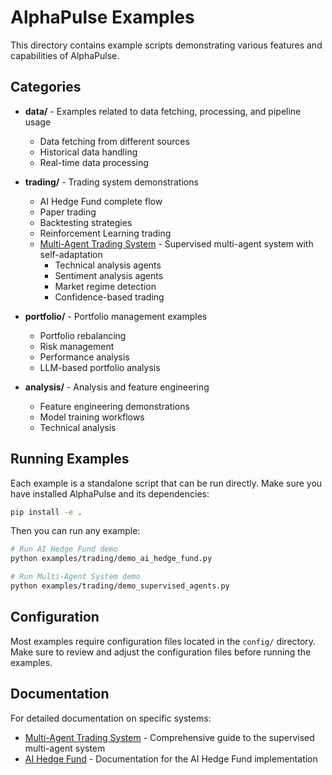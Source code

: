 # AlphaPulse Examples

This directory contains example scripts demonstrating various features and capabilities of AlphaPulse.

## Categories

- **data/** - Examples related to data fetching, processing, and pipeline usage
  - Data fetching from different sources
  - Historical data handling
  - Real-time data processing

- **trading/** - Trading system demonstrations
  - AI Hedge Fund complete flow
  - Paper trading
  - Backtesting strategies
  - Reinforcement Learning trading
  - [Multi-Agent Trading System](../docs/MULTI_AGENT_SYSTEM.md) - Supervised multi-agent system with self-adaptation
    - Technical analysis agents
    - Sentiment analysis agents
    - Market regime detection
    - Confidence-based trading

- **portfolio/** - Portfolio management examples
  - Portfolio rebalancing
  - Risk management
  - Performance analysis
  - LLM-based portfolio analysis

- **analysis/** - Analysis and feature engineering
  - Feature engineering demonstrations
  - Model training workflows
  - Technical analysis

## Running Examples

Each example is a standalone script that can be run directly. Make sure you have installed AlphaPulse and its dependencies:

```bash
pip install -e .
```

Then you can run any example:

```bash
# Run AI Hedge Fund demo
python examples/trading/demo_ai_hedge_fund.py

# Run Multi-Agent System demo
python examples/trading/demo_supervised_agents.py
```

## Configuration

Most examples require configuration files located in the `config/` directory. Make sure to review and adjust the configuration files before running the examples.

## Documentation

For detailed documentation on specific systems:

- [Multi-Agent Trading System](../docs/MULTI_AGENT_SYSTEM.md) - Comprehensive guide to the supervised multi-agent system
- [AI Hedge Fund](../AI_HEDGE_FUND_DOCUMENTATION.md) - Documentation for the AI Hedge Fund implementation